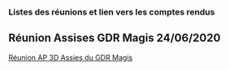 ### Listes des réunions et lien vers les comptes rendus

## Réunion Assises GDR Magis 24/06/2020
[Réunion AP 3D Assies du GDR Magis](2020_06_24_AP3D)
